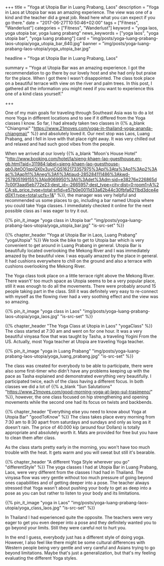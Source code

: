 +++
title = "Yoga at Utopia Bar in Luang Prabang, Laos"
description = "Yoga in Laos at Utopia bar was an amazing experience. The view was one of a kind and the teacher did a great job. Read here what you can expect if you go there."
date = "2017-06-27T10:50:46+02:00"
tags = ["Fitness", "Wanderlust"]
categories = ["Fitness", "Wanderlust"]
keyword = "yoga laos, yoga utopia bar, yoga luang prabang"
news_keywords = ["yoga laos", "yoga utopia bar", "yoga luang prabang"]
card = "img/posts/yoga-luang-prabang-laos-utopia/yoga_utopia_bar_640.jpg"
banner = "img/posts/yoga-luang-prabang-laos-utopia/yoga_utopia_bar.jpg"

headline = "Yoga at Utopia Bar in Luang Prabang, Laos"

summary = "Yoga at Utopia Bar was an amazing experience. I got the recommendation to go there by our lovely host and she had only but praise for the place. When I got there I wasn't disappointed. The class took place on a beautiful terrace with view on the river and palm trees. In this post, I gathered all the information you might need if you want to experience this one of a kind class yourself."

+++

One of my main goals for traveling through Southeast Asia was to do a lot more Yoga in different locations and to see if it differed from the Yoga classes I know. So far, I had already taken two classes in {{% a_blank "Chiangmai" "https://www.21moves.com/yoga-in-thailand-yoga-ananda-chiangmai/" %}} and absolutely loved it. Our next stop was Laos, Luang Prabang, and I fell in love with that place right away. It was very chilled out and relaxed and had such good vibes from the people. 
 
When we arrived at our lovely {{% a_blank "Moon's House Hotel" "http://www.booking.com/hotel/la/sieng-khaen-lao-guesthouse.en-gb.html?aid=311984;label=sieng-khaen-lao-guesthouse-qb0JbtOO1qpjQX0x3uyiCQS162173357975%3Apl%3Ata%3Ap1%3Ap2%3Aac%3Aap1t1%3Aneg%3Afi%3Atiaud-285284111486%3Akwd-257805199155%3Alp9069950%3Ali%3Adet%3Adm;sid=e38276e226865d7c00f3aad5eb772e23;dest_id=-2665957;dest_type=city;dist=0;room1=A%2CA;sb_price_type=total;srfid=e57b0e0011d33a62b44c30fbfa6211bd3dce4ed0X1;type=total;ucfs=1&" %}}, the manager was very helpful and recommended us some places to go, including a bar named Utopia where you could take Yoga classes. I immediately checked it online for the next possible class as I was eager to try it out. 

{{% pin_it_image "yoga class in Utopia bar" "img/posts/yoga-luang-prabang-laos-utopia/yoga_utopia_bar.jpg" "is-src-set" %}}
 
{{% chapter_header "Yoga at Utopia Bar in Laos, Luang Prabang" "yogaUtopia" %}}
We took the bike to get to Utopia bar which is very convenient to get around in Luang Prabang in general. Utopia Bar is beautifully located overlooking the Mekong River and I was immediately amazed by the beautiful view. I was equally amazed by the place in general. It had cushions everywhere to chill on the ground and also a terrace with cushions overlooking the Mekong River. 
 
The Yoga class took place on a little terrace right above the Mekong River. There wasn't’ too much space as Utopia seems to be a very popular place, still it was enough to do all the movements. There were probably around 15 people taking part in the class. Still it was definitely very easy to re-connect with myself as the flowing river had a very soothing effect and the view was so amazing. 

{{% pin_it_image "yoga class in Laos" "img/posts/yoga-luang-prabang-laos-utopia/yoga_laos.jpg" "is-src-set" %}}

{{% chapter_header "The Yoga Class at Utopia in Laos" "yogaClass" %}}
The class started at 7:30 am and went on for one hour. It was a very beautiful vinyasa flow that was taught by Tasha, a traveling Yogini From the US. Actually, most Yoga teacher at Utopia are traveling Yoga teacher. 

{{% pin_it_image "yoga in Luang Prabang" "img/posts/yoga-luang-prabang-laos-utopia/yoga_luang_prabang.jpg" "is-src-set" %}}

The class was created for everybody to be able to participate, there were also some first-timer who didn't have any problems keeping up with the pace as Tasha explained and demonstrated everything very beautifully. I participated twice, each of the class having a different focus. In both classes we did a lot of {{% a_blank "Sun Salutations" "https://www.21moves.com/good-morning-yoga-at-lago-sul-trasimeno/" %}}, however, the one class focused on hip strengthening and opening movements while the second one had its focus on twists and backbends. 
 
{{% chapter_header "Everything else you need to know about Yoga at Utopia Bar" "goodToKnow" %}}
The class takes place every morning from 7:30 am to 8:30 apart from saturdays and sundays and only as long as it doesn't rain. The price of 40.000 kip (around four Dollars) is totally appropriate and absolutely worth it. Mats are provided for free but you have to clean them after class. 
 
As the class starts pretty early in the morning, you won't have too much trouble with the heat. It gets warm and you will sweat but still it's bearable. 
 
{{% chapter_header "A different Yoga Style wherever you go" "differentStyle" %}}
The yoga classes I had at Utopia Bar in Luang Prabang, Laos, were very different from the classes I had had in Thailand. The vinyasa flow was very gentle without too much pressure of going beyond ones capabilities and of getting deeper into a pose. The teacher always stressed that Yoga wasn't about pushing your body to get as deep into a pose as you can but rather to listen to your body and its limitations. 

{{% pin_it_image "yoga in Laos" "img/posts/yoga-luang-prabang-laos-utopia/yoga_class_laos.jpg" "is-src-set" %}}

In Thailand I had experienced quite the opposite. The teachers were very eager to get you even deeper into a pose and they definitely wanted you to go beyond your limits. Still they were careful not to hurt you. 
 
In the end I guess, everybody just has a different style of doing yoga. However, I also feel like there might be some cultural differences with Western people being very gentle and very careful and Asians trying to go beyond limitations. Maybe that's just a generalization, but that's my feeling evaluating the different Yoga styles.
 
 
 










